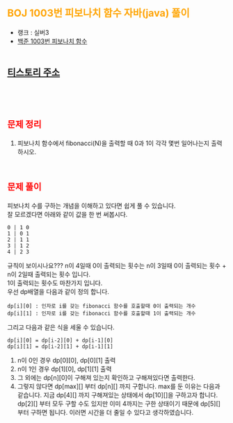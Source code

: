 # <span style="color:orange; font-size:17pt; font-weight:bold">BOJ 1003번 피보나치 함수 자바(java)  풀이</span>
- 랭크 : 실버3
- [백준 1003번 피보나치 함수](https://www.acmicpc.net/problem/1003)
<br><br>

## [티스토리 주소](https://hoho325.tistory.com/)
<br><br>

# <span style="color: red; font-size:15pt">문제 정리</span>
1. 피보나치 함수에서 fibonacci(N)을 출력할 때 0과 1이 각각 몇번 일어나는지 출력하시오.
<br><br>

# <span style="color: red; font-size:15pt">문제 풀이</span>
피보나치 수를 구하는 개념을 이해하고 있다면 쉽게 풀 수 있습니다.  
잘 모르겠다면 아래와 같이 값을 한 번 써봅시다.  
```
0 | 1 0
1 | 0 1
2 | 1 1
3 | 1 2
4 | 2 3
```
규칙이 보이시나요??? n이 4일때 0이 출력되는 횟수는 n이 3일때 0이 출력되는 횟수 + n이 2일때 출력되는 횟수 입니다.  
1이 출력되는 횟수도 마찬가지 입니다.  
우선 dp배열을 다음과 같이 정의 합니다.
```
dp[i][0] : 인자로 i를 갖는 fibonacci 함수를 호출할때 0이 출력되는 개수
dp[i][1] : 인자로 i를 갖는 fibonacci 함수를 호출할때 1이 출력되는 개수
```
그리고 다음과 같은 식을 세울 수 있습니다.
```
dp[i][0] = dp[i-2][0] + dp[i-1][0]
dp[i][1] = dp[i-2][1] + dp[i-1][1]
```
1. n이 0인 경우 dp[0][0], dp[0][1] 출력
2. n이 1인 경우 dp[1][0], dp[1][1] 출력
3. 그 외에는 dp[n][0]이 구해져 있는지 확인하고 구해져있다면 출력한다.
4. 그렇지 않다면 dp[max][] 부터 dp[n][] 까지 구합니다.
    max를 둔 이유는 다음과 같습니다.
    지금 dp[4][] 까지 구해져있는 상태에서 dp[10][]을 구하고자 합니다.
    dp[2][] 부터 모두 구할 수도 있지만 이미 4까지는 구한 상태이기 때문에 dp[5][] 부터 구하면 됩니다.
    이러면 시간을 더 줄일 수 있다고 생각하였습니다.
<br><br>
